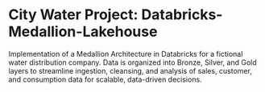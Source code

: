 # City Water Project: Databricks-Medallion-Lakehouse
Implementation of a Medallion Architecture in Databricks for a fictional water distribution company. Data is organized into Bronze, Silver, and Gold layers to streamline ingestion, cleansing, and analysis of sales, customer, and consumption data for scalable, data-driven decisions.

